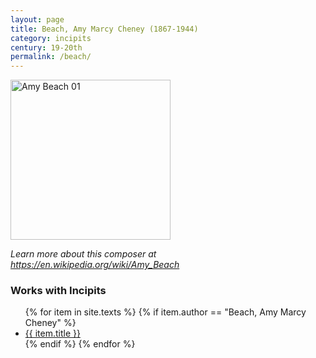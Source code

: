 ```yaml
---
layout: page
title: Beach, Amy Marcy Cheney (1867-1944)
category: incipits
century: 19-20th
permalink: /beach/
---
```


<a title="George Grantham Bain Collection (Library of Congress), Public domain, via Wikimedia Commons" href="https://commons.wikimedia.org/wiki/File:Amy_Beach_01.jpg"><img width="256" alt="Amy Beach 01" src="https://upload.wikimedia.org/wikipedia/commons/thumb/3/38/Amy_Beach_01.jpg/256px-Amy_Beach_01.jpg"></a>

*Learn more about this composer at <a href="https://en.wikipedia.org/wiki/Amy_Beach" target="_blank">https://en.wikipedia.org/wiki/Amy_Beach</a>*
<br/>

### Works with Incipits
<ul class="texts">
    {% for item in site.texts %}
      {% if item.author == "Beach, Amy Marcy Cheney" %}
          <li class="text-title">
          <a href="{{ site.baseurl }}{{ item.url }}">
        {{ item.title }}
              </a>
    </li>
      {% endif %}
    {% endfor %}
</ul>
